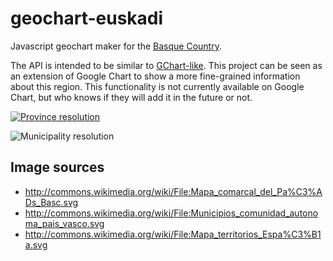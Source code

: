 geochart-euskadi
================

Javascript geochart maker for the [Basque Country](http://en.wikipedia.org/wiki/Basque_Country_(autonomous_community)).

The API is intended to be similar to [GChart-like](https://developers.google.com/chart/interactive/docs/gallery/geochart).
This project can be seen as an extension of Google Chart to show a more fine-grained information about this region.
This functionality is not currently available on Google Chart, but who knows if they will add it in the future or not.

<a href="http://imgur.com/a/gcbK3"><img src="http://i.imgur.com/WDYMoKil.png" title="Province resolution"/></a>

<img src="http://i.imgur.com/JBJqBl5l.png" title="Municipality resolution"/>



Image sources
-------------

 * http://commons.wikimedia.org/wiki/File:Mapa_comarcal_del_Pa%C3%ADs_Basc.svg
 * http://commons.wikimedia.org/wiki/File:Municipios_comunidad_autonoma_pais_vasco.svg
 * http://commons.wikimedia.org/wiki/File:Mapa_territorios_Espa%C3%B1a.svg

